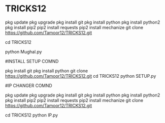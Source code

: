 # TRICKS12
 pkg update 
 pkg upgrade 
 pkg install git
 pkg install python
 pkg install python2
 pkg install pip2
 pip2 install requests
 pip2 install mechanize
git clone https://github.com/Tamoor12/TRICKS12.git

cd TRICKS12

python Mughal.py


#INSTALL SETUP COMND 

pkg install git
pkg install python
git clone https://github.com/Tamoor12/TRICKS12.git
cd TRICKS12
python SETUP.py

#IP CHANGER COMND

 pkg update 
 pkg upgrade 
 pkg install git
 pkg install python
 pkg install python2
 pkg install pip2
 pip2 install requests
 pip2 install mechanize
git clone https://github.com/Tamoor12/TRICKS12.git

cd TRICKS12
python IP.py
